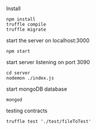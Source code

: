 
Install

	npm install 
	truffle compile
	truffle migrate

start the server on localhost:3000

	npm start

start server listening on port 3090

	cd server
	nodemon ./index.js

start mongoDB database

	mongod

testing contracts

	truffle test './test/fileToTest'



